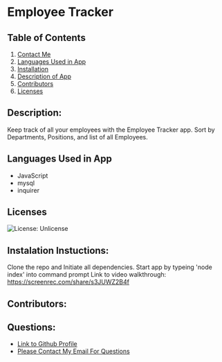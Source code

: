   # Employee Tracker
  ## Table of Contents
  1. [Contact Me](#Questions)
  2. [Languages Used in App](#languages)
  3. [Installation](#installation)
  4. [Description of App](#description)
  5. [Contributors](#contributors)
  6. [Licenses](#Licenses)
  ## Description:
  Keep track of all your employees with the Employee Tracker app. Sort by Departments, Positions, and list of all Employees. 
  ## Languages Used in App
  - JavaScript
  - mysql
  - inquirer
  ## Licenses
  ![License: Unlicense](https://img.shields.io/badge/license-Unlicense-blue.svg)
  ## Instalation Instuctions: 
  Clone the repo and Initiate all dependencies. Start app by typeing 'node index' into command prompt
  Link to video walkthrough: https://screenrec.com/share/s3JUWZ2B4f
  ## Contributors: 
  
  ## Questions:
  - [Link to Github Profile](https://github.com/steffen568)
  - [Please Contact My Email For Questions](sgonzalez568@gmail.com)
